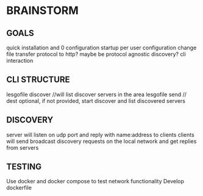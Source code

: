 # BRAINSTORM
## GOALS

quick installation and 0 configuration startup
per user configuration
change file transfer protocol to http? maybe be protocol agnostic
discovery?
cli interaction

## CLI STRUCTURE

lesgofile discover //will list discover servers in the area
lesgofile send  <file> <dest> // dest optional, if not provided, start discover and list discovered servers

## DISCOVERY
server will listen on udp port and reply with name:address to clients
clients will send broadcast discovery requests on the local network and get replies from servers

## TESTING
Use docker and docker compose to test network functionality
Develop dockerfile
